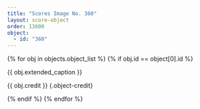 ```yaml
---
title: "Scores Image No. 360"
layout: score-object
order: 13600
object:
  - id: "360"
---
```


{% for obj in objects.object_list %}
{% if obj.id == object[0].id %}

{{ obj.extended_caption }}

{{ obj.credit }} {.object-credit}

{% endif %}
{% endfor %}
